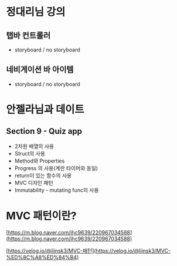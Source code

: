 # 정대리님 강의

## 탭바 컨트롤러

- storyboard / no storyboard

## 네비게이션 바 아이템

- storyboard / no storyboard

# 안젤라님과 데이트

## Section 9 - Quiz app

- 2차원 배열의 사용
- Struct의 사용
- Method와 Properties
- Progress 의 사용(계란 타이머와 동일)
- return이 있는 함수의 사용
- MVC 디자인 패턴
- Immutability - mutating func의 사용

# MVC 패턴이란?

[https://m.blog.naver.com/jhc9639/220967034588](https://m.blog.naver.com/jhc9639/220967034588)

[https://velog.io/@ljinsk3/MVC-패턴](https://velog.io/@ljinsk3/MVC-%ED%8C%A8%ED%84%B4)
